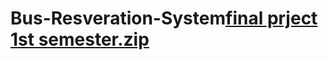 # Bus-Resveration-System[final prject 1st semester.zip](https://github.com/Ahsan172052/Bus-Resveration-System/files/8254968/final.prject.1st.semester.zip)
